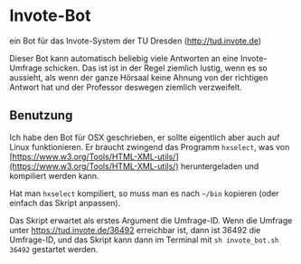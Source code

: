 # Invote-Bot
ein Bot für das Invote-System der TU Dresden (http://tud.invote.de)

Dieser Bot kann automatisch beliebig viele Antworten an eine Invote-Umfrage schicken. Das ist ist in der Regel ziemlich lustig, wenn es so aussieht, als wenn der ganze Hörsaal keine Ahnung von der richtigen Antwort hat und der Professor deswegen ziemlich verzweifelt.

## Benutzung
Ich habe den Bot für OSX geschrieben, er sollte eigentlich aber auch auf Linux funktionieren. Er braucht zwingend das Programm `hxselect`, was von [https://www.w3.org/Tools/HTML-XML-utils/](https://www.w3.org/Tools/HTML-XML-utils/) heruntergeladen und kompiliert werden kann.

Hat man `hxselect` kompiliert, so muss man es nach `~/bin` kopieren (oder einfach das Skript anpassen).

Das Skript erwartet als erstes Argument die Umfrage-ID. Wenn die Umfrage unter https://tud.invote.de/36492 erreichbar ist, dann ist 36492 die Umfrage-ID, und das Skript kann dann im Terminal mit  `sh invote_bot.sh 36492` gestartet werden.
